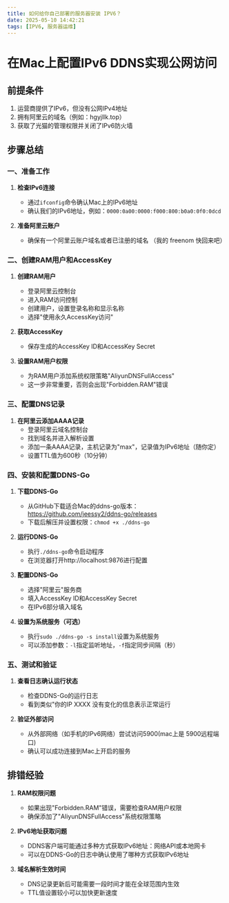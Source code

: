 ```yaml
---
title: 如何给你自己部署的服务器安装 IPV6？
date: 2025-05-10 14:42:21
tags: [IPV6, 服务器运维]
---
```

# 在Mac上配置IPv6 DDNS实现公网访问

## 前提条件

1. 运营商提供了IPv6，但没有公网IPv4地址
2. 拥有阿里云的域名（例如：hgyjllk.top）
3. 获取了光猫的管理权限并关闭了IPv6防火墙

## 步骤总结

### 一、准备工作

1. **检查IPv6连接**
   - 通过`ifconfig`命令确认Mac上的IPv6地址
   - 确认我们的IPv6地址，例如：`0000:0a00:0000:f000:800:b0a0:0f0:0dcd`

2. **准备阿里云账户**
   - 确保有一个阿里云账户域名或者已注册的域名
   （我的 freenom 快回来吧）

### 二、创建RAM用户和AccessKey

1. **创建RAM用户**
   - 登录阿里云控制台
   - 进入RAM访问控制
   - 创建用户，设置登录名称和显示名称
   - 选择"使用永久AccessKey访问"

2. **获取AccessKey**
   - 保存生成的AccessKey ID和AccessKey Secret

3. **设置RAM用户权限**
   - 为RAM用户添加系统权限策略"AliyunDNSFullAccess"
   - 这一步非常重要，否则会出现"Forbidden.RAM"错误

### 三、配置DNS记录

1. **在阿里云添加AAAA记录**
   - 登录阿里云域名控制台
   - 找到域名并进入解析设置
   - 添加一条AAAA记录，主机记录为"max"，记录值为IPv6地址（随你定）
   - 设置TTL值为600秒（10分钟）

### 四、安装和配置DDNS-Go

1. **下载DDNS-Go**
   - 从GitHub下载适合Mac的ddns-go版本：https://github.com/jeessy2/ddns-go/releases
   - 下载后解压并设置权限：`chmod +x ./ddns-go`

2. **运行DDNS-Go**
   - 执行`./ddns-go`命令启动程序
   - 在浏览器打开http://localhost:9876进行配置

3. **配置DDNS-Go**
   - 选择"阿里云"服务商
   - 填入AccessKey ID和AccessKey Secret
   - 在IPv6部分填入域名

4. **设置为系统服务（可选）**
   - 执行`sudo ./ddns-go -s install`设置为系统服务
   - 可以添加参数：`-l`指定监听地址，`-f`指定同步间隔（秒）

### 五、测试和验证

1. **查看日志确认运行状态**
   - 检查DDNS-Go的运行日志
   - 看到类似"你的IP XXXX 没有变化的信息表示正常运行

2. **验证外部访问**
   - 从外部网络（如手机的IPv6网络）尝试访问5900(mac上是 5900远程端口)
   - 确认可以成功连接到Mac上开启的服务

## 排错经验

1. **RAM权限问题**
   - 如果出现"Forbidden.RAM"错误，需要检查RAM用户权限
   - 确保添加了"AliyunDNSFullAccess"系统权限策略

2. **IPv6地址获取问题**
   - DDNS客户端可能通过多种方式获取IPv6地址：网络API或本地网卡
   - 可以在DDNS-Go的日志中确认使用了哪种方式获取IPv6地址

3. **域名解析生效时间**
   - DNS记录更新后可能需要一段时间才能在全球范围内生效
   - TTL值设置较小可以加快更新速度